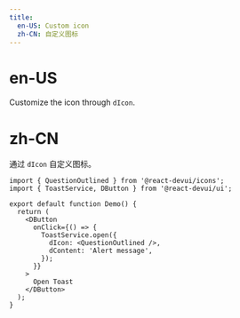 ```yaml
---
title:
  en-US: Custom icon
  zh-CN: 自定义图标
---
```


# en-US

Customize the icon through `dIcon`.

# zh-CN

通过 `dIcon` 自定义图标。

```tsx
import { QuestionOutlined } from '@react-devui/icons';
import { ToastService, DButton } from '@react-devui/ui';

export default function Demo() {
  return (
    <DButton
      onClick={() => {
        ToastService.open({
          dIcon: <QuestionOutlined />,
          dContent: 'Alert message',
        });
      }}
    >
      Open Toast
    </DButton>
  );
}
```
